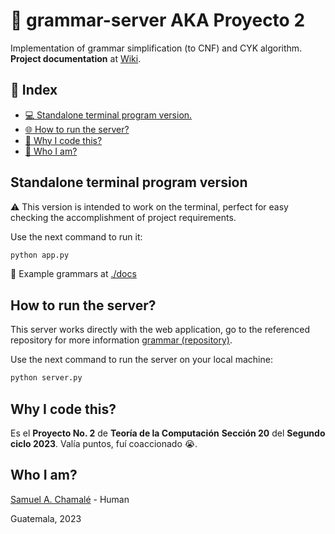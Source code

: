 # 🚀 grammar-server AKA Proyecto 2

Implementation of grammar simplification (to CNF) and CYK algorithm. **Project documentation** at [Wiki](https://github.com/chamale-rac/grammar-server/wiki).

## 📑 Index

- [💻 Standalone terminal program version.](#standalone-terminal-program-version)
- [🌐 How to run the server?](#how-to-run-the-server)
- [🤔 Why I code this?](#why-i-code-this)
- [🧐 Who I am?](#who-i-am)

## Standalone terminal program version

⚠️ This version is intended to work on the terminal,  perfect for easy checking the accomplishment of project requirements.

Use the next command to run it:

```bash
python app.py
```

🧠 Example grammars at [./docs](./docs)

## How to run the server?

This server works directly with the web application, go to the referenced repository for more information [grammar (repository)](https://github.com/chamale-rac/grammar).

Use the next command to run the server on your local machine:

```bash
python server.py
```

## Why I code this?

Es el **Proyecto No. 2** de **Teoría de la Computación** **Sección 20** del **Segundo ciclo 2023**. Valía puntos, fuí coaccionado 😭.

## Who I am?

[Samuel A. Chamalé](https://github.com/chamale-rac) - Human

Guatemala, 2023
